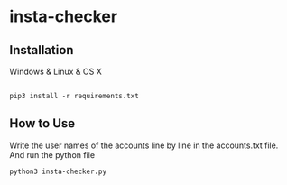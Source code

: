 # insta-checker
## Installation

Windows & Linux & OS X

```

pip3 install -r requirements.txt

```

## How to Use

Write the user names of the accounts line by line in the accounts.txt file. And run the python file
```
python3 insta-checker.py
```

